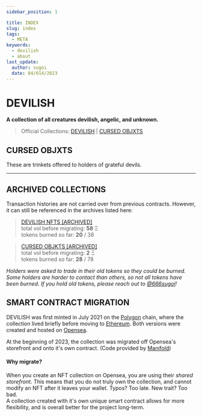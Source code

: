 ```yaml
---
sidebar_position: 1

title: INDEX
slug: index
tags:
  - META
keywords:
  - devilish
  - about
last_update:
  author: sugoi
  date: 04/014/2023
---
```


# DEVILISH

**A collection of all creatures devilish, angelic, and unknown.**

> Official Collections: [DEVILISH](https://opensea.io/collection/devilish-nfts) | [CURSED OBJXTS](https://opensea.io/collection/cursed-objxts)

## CURSED OBJXTS

These are trinkets offered to holders of grateful devils.

---

## ARCHIVED COLLECTIONS

Transaction histories are not carried over from previous contracts. However, it can still be referenced in the archives listed here:

> [DEVILISH NFTS [ARCHIVED]](https://opensea.io/collection/devilish-nfts-archived)  
> total vol before migrating: **58** Ξ  
> tokens burned so far: **20** / 38

> [CURSED OBJKTS [ARCHIVED]](https://opensea.io/collection/cursed-objkts-archived)  
> total vol before migrating: **2** Ξ  
> tokens burned so far: **28** / 78

_Holders were asked to trade in their old tokens so they could be burned. Some holders are harder to contact than others, so not all tokens have been burned. If you hold old tokens, please reach out to [@666sugoi](https://twitter.com/666sugoi)!_

## SMART CONTRACT MIGRATION

DEVILISH was first minted in July 2021 on the [Polygon](https://polygon.technology/) chain, where the collection lived briefly before moving to [Ethereum](https://ethereum.org/nft/). Both versions were created and hosted on [Opensea](https://opensea.io/).

At the beginning of 2023, the collection was migrated off Opensea's storefront and onto it's own contract. (Code provided by [Manifold](https://www.manifold.xyz/))

#### Why migrate?

When you create an NFT collection on Opensea, you are using their _shared storefront_. This means that you do not truly own the collection, and cannot modify an NFT after it leaves your wallet. Typos? Too late. New trait? Too bad.  
A collection created with it's own unique smart contract allows for more flexibility, and is overall better for the project long-term.
